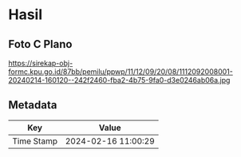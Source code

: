 # Hasil

## Foto C Plano

https://sirekap-obj-formc.kpu.go.id/87bb/pemilu/ppwp/11/12/09/20/08/1112092008001-20240214-160120--242f2460-fba2-4b75-9fa0-d3e0246ab06a.jpg


## Metadata

| Key        | Value               |
| ---------- | ------------------- |
| Time Stamp | 2024-02-16 11:00:29 |



